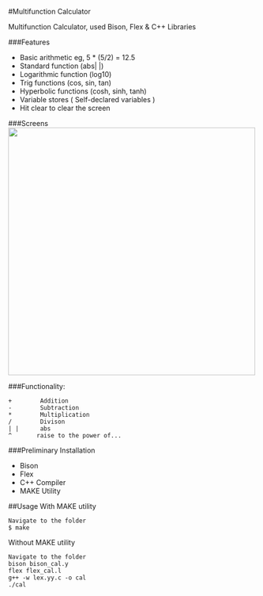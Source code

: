 
#Multifunction Calculator

Multifunction Calculator, used Bison, Flex & C++ Libraries

###Features
* Basic arithmetic eg, 5 * (5/2) = 12.5
* Standard function (abs| |)
* Logarithmic function (log10)
* Trig functions (cos, sin, tan)
* Hyperbolic functions (cosh, sinh, tanh)
* Variable stores ( Self-declared variables )
* Hit clear to clear the screen


###Screens
<img src="https://github.com/ashvtol/Multifunction-Calculator/tree/master/images/screen1.png" width="500px"></img>

###Functionality:
```
+        Addition
-        Subtraction
*        Multiplication
/        Divison
| |		 abs
^       raise to the power of...

```

###Preliminary Installation
* Bison
* Flex
* C++ Compiler
* MAKE Utility

##Usage
With MAKE utility
```
Navigate to the folder
$ make
```
Without MAKE utility
```
Navigate to the folder
bison bison_cal.y
flex flex_cal.l
g++ -w lex.yy.c -o cal
./cal
```